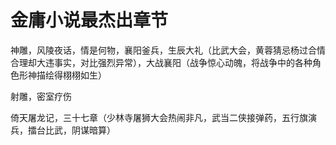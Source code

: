 # 金庸小说最杰出章节

神雕，风陵夜话，情是何物，襄阳釜兵，生辰大礼（比武大会，黄蓉猜忌杨过合情合理却大违事实，对比强烈异常），大战襄阳（战争惊心动魄，将战争中的各种角色形神描绘得栩栩如生）

射雕，密室疗伤

倚天屠龙记，三十七章（少林寺屠狮大会热闹非凡，武当二侠接弹药，五行旗演兵，擂台比武，阴谋暗算）